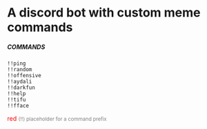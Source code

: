 # A discord bot with custom meme commands


<h5>COMMANDS</h5>

`!!ping`<br />
`!!random`<br />
`!!offensive`<br />
`!!aydali`<br />
`!!darkfun`<br />
`!!help`<br />
`!!tifu`<br />
`!!fface`<br />


<span style="color:red"> red </span>
<span style="color:gray"><small>(!!) placeholder for a command prefix</small></span>



